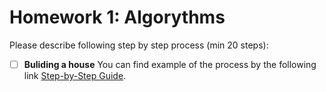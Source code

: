 # Homework 1: Algorythms 
Please describe following step by step process (min 20 steps):
 - [ ] **Buliding a house** 
 You can find example of the process by the following link [Step-by-Step Guide](https://www.newhomesource.com/guide/articles/a-step-by-step-guide-to-the-home-building-process).